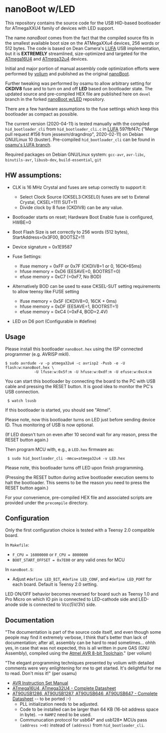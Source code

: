 # nanoBoot w/LED

<!-- not used by osamu: [![Build Status](https://travis-ci.org/volium/nanoBoot.svg?branch=master)](https://travis-ci.org/volium/nanoBoot) -->

This repository contains the source code for the USB HID-based bootloader for ATmegaXXU4 family of devices with LED support.

The name *nanoBoot* comes from the fact that the compiled source fits in the smallest available boot size on the ATMegaXXu4 devices, 256 words or 512 bytes. The code is based on Dean Camera's [LUFA](https://github.com/abcminiuser/lufa) USB implementation, but it is **EXTREMELY** streamlined, size-optimized and targeted for the [ATmega16U4](http://www.atmel.com/devices/atmega16u4.aspx) and [ATmega32u4](http://www.atmel.com/devices/atmega32u4.aspx) devices.

Initial and major portion of manual assembly code optimization efforts were performed by [volium](https://github.com/volium) and published as the original [nanoBoot](https://github.com/volium/nanoBoot).

Further tweaking was performed by osamu to allow arbitrary setting for **CKDIV8** fuse and to turn on and off **LED** based on bootloader state.  The updated source and pre-compiled HEX file are published here on `devel` branch in the forked [nanoBoot w/LED](https://github.com/osamuaoki/nanoBoot) repository.

There are a few hardware assumptions to the fuse settings which keep this bootloader as compact as possible.

<!-- It's very likely that a few sections can be rewritten to make it even smaller, and the ultimate goal is to support EEPROM programming as well, although that would require changes to the host code. -->

<!--The current version (commit #[5401f92](https://github.com/volium/nanoBoot/commit/5f84c0c44d78e907de869176c576855c8ba7a2f2)) is supported as-is in the 'hid_bootloader_loader.py' script that ships with [LUFA-151115](https://github.com/abcminiuser/lufa/releases/tag/LUFA-151115), and is exactly 508 bytes long.-->

<!-- The current version (2020-04-03) is supported as-is in the 'hid_bootloader_loader.py' script that ships with [LUFA-151115](https://github.com/abcminiuser/lufa/releases/tag/LUFA-151115), and is exactly 512 bytes long. -->

The current version (2020-04-11) is tested manually with the compiled `hid_bootloader_cli` from `hid_bootloader_cli.c` in [LUFA](https://github.com/abcminiuser/lufa) 597fbf47c ("Merge pull request #156 from jessexm/dragndrop", 2020-02-11) on Debian GNU/Linux 10 (buster).  Pre-compiled `hid_bootloader_cli` can be found in [osamu's LUFA branch](https://github.com/osamuaoki/lufa/tree/teensy2/Bootloaders/result).

Required packages on Debian GNU/Linux system: `gcc-avr`, `avr-libc`, `binutils-avr`, `libusb-dev`, `build-essential`, `git`

## HW assumptions:

* CLK is 16 MHz Crystal and fuses are setup correctly to support it:
    * Select Clock Source (CKSEL3:CKSEL0) fuses are set to Extenal Crystal, CKSEL=1111 SUT=11
    * Divide clock by 8 fuse (CKDIV8) can be any value.
* Bootloader starts on reset; Hardware Boot Enable fuse is configured, HWBE=0
* Boot Flash Size is set correctly to 256 words (512 bytes), StartAddress=0x3F00, BOOTSZ=11
* Device signature = 0x1E9587

* Fuse Settings:
    * lfuse memory = 0xFF or 0x7F (CKDIV8=1 or 0, 16CK+65ms)
    * hfuse memory = 0xD6 (EESAVE=0, BOOTRST=0)
    * efuse memory = 0xC7 (=0xF7, No BOD)

* Alternatively BOD can be used to ease CKSEL-SUT setting requirements to
  allow teensy like FUSE setting
    * lfuse memory = 0x5F (CKDIV8=0, 16CK + 0ms)
    * hfuse memory = 0xDF (EESAVE=1, BOOTRST=1)
    * efuse memory = 0xC4 (=0xF4, BOD=2.4V)

* LED on D6 port (Configurable in #define)

## Usage

Please install this bootloader `nanoBoot.hex` using the ISP connected programmer (e.g. AVRISP mkII).

```
$ sudo avrdude -v -p atmega32u4 -c avrisp2 -Pusb -e -U flash:w:nanoBoot.hex \
             -U lfuse:w:0x5f:m -U hfuse:w:0xdf:m -U efuse:w:0xc4:m
```

You can start this bootloader by connecting the board to the PC with USB cable and pressing the RESET button.  It is good idea to monitor the PC's USB connection.

```
 $ watch lsusb
```

If this bootloader is started, you should see "Atmel".

Please note, now this bootloader turns on LED just before sending device ID.  Thus monitoring of USB is now optional.

(If LED doesn't turn on even after 10 second wait for any reason, press the RESET button again.)

Then program MCU with, e.g., a `LED.hex` firmware as:

```
 $ sudo hid_bootloader_cli -mmcu=atmega32u4 -v LED.hex
```
Please note, this bootloader turns off LED upon finish programming.

(Pressing the RESET button during active bootloader execution seems to halt the bootloader.  This seems to be the reason you need to press the RESET button again.)

For your convenience, pre-compiled HEX file and associated scripts are provided under the `precompile` directory.

## Configuration

Only the first configuration choice is tested with a Teensy 2.0 compatible board.

In `Makefile`:

* `F_CPU = 16000000` or `F_CPU = 8000000`
* `BOOT_START_OFFSET = 0x7E00` or any valid ones for MCU

In `nanoBoot.S`:

* Adjust `#define LED_BIT`, `#define LED_CONF`, and `#define LED_PORT` for each board.  Default is Teensy 2.0 setting.

LED ON/OFF behavior becomes reversed for board such as Teensy 1.0 and Pro Micro on which IO pin is connected to LED-cathode side and LED-anode side is connected to Vcc(5V/3V) side.

## Documentation

"The documentation is part of the source code itself, and even though some people may find it extremely verbose, I think that's better than lack of documentation; after all, assembly can be hard to read sometimes... ohhh yes, in case that was not expected, this is all written in pure GAS (GNU Assembly), compiled using the [Atmel AVR 8-bit Toolchain](http://www.atmel.com/tools/atmelavrtoolchainforwindows.aspx)." (per volium)

"The elegant programming techniques presented by volium with detailed comments were very enlightening for me to get started. It's delightful for me to read.  Don't miss it!"  (per osamu)

 * [AVR Instruction Set Manual](http://ww1.microchip.com/downloads/en/devicedoc/atmel-0856-avr-instruction-set-manual.pdf)
 * [ATmega16U4, ATmega32U4 - Complete Datasheet](http://ww1.microchip.com/downloads/en/devicedoc/atmel-7766-8-bit-avr-atmega16u4-32u4_datasheet.pdf)
 * [AT90USB1286, AT90USB1287, AT90USB646, AT90USB647 - Complete Datasheet](http://ww1.microchip.com/downloads/en/DeviceDoc/doc7593.pdf) -- to be ported :-)
     * PLL initialization needs to be adjusted.
     * Code to be installed can be larger than 64 KB (16-bit address space in byte). -->  `RAMPZ` need to be used.
     * Communucation protocol for usb64* and usb128* MCUs pass `(address >>8)` instead of `(address)` from `hid_bootloader_cli`.
